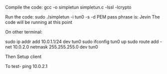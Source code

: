 Compile the code: gcc -o simpletun simpletun.c -lssl -lcrypto

Run the code: sudo ./simpletun -i tun0 -s -d
PEM pass phrase is: Jevin
The code will be running at this point

On other terminal:

sudo ip addr add 10.0.1.1/24 dev tun0
sudo ifconfig tun0 up
sudo route add -net 10.0.2.0 netmask 255.255.255.0 dev tun0

Then Setup client

To test- ping 10.0.2.1
